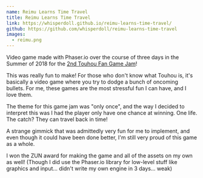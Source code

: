 ```yaml
---
name: Reimu Learns Time Travel
title: Reimu Learns Time Travel
link: https://whisperdoll.github.io/reimu-learns-time-travel/
github: https://github.com/whisperdoll/reimu-learns-time-travel
images:
  - reimu.png
---
```

Video game made with Phaser.io over the course of three days in the Summer of 2018 for the <a href="https://itch.io/jam/touhou-jam-2" target="_blank">2nd Touhou Fan Game Jam</a>!

This was really fun to make! For those who don't know what Touhou is, it's basically a video game where you try to dodge a bunch of oncoming bullets. For me, these games are the most stressful fun I can have, and I love them.

The theme for this game jam was "only once", and the way I decided to interpret this was I had the player only have one chance at winning. One life. The catch? They can travel back in time!

A strange gimmick that was admittedly very fun for me to implement, and even though it could have been done better, I'm still very proud of this game as a whole.

I won the ZUN award for making the game and all of the assets on my own as well! (Though I did use the Phaser.io library for low-level stuff like graphics and input... didn't write my own engine in 3 days... weak)